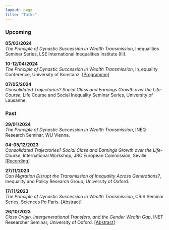 ```yaml
---
layout: page
title: "Talks"
---
```


### Upcoming

**05/03/2024** <br>
*The Principle of Dynastic Succession in Wealth Transmission*, Inequalities Seminar Series, LSE International Inequalities Institute (III). <br>


**10-12/04/2024** <br>
*The Principle of Dynastic Succession in Wealth Transmission*, In_equality Conference, University of Konstanz. [[Programme](https://inequality-conference.de/)] <br>

**07/05/2024** <br>
*Consolidated Trajectories? Social Class and Earnings Growth over the Life-Course*, Life Course and Social Inequality Seminar Series, University of Lausanne. <br>


### Past

**29/01/2024** <br>
*The Principle of Dynastic Succession in Wealth Transmission*, INEQ Research Seminar, WU Vienna. <br>

**04-05/12/2023** <br>
*Consolidated Trajectories? Social Class and Earnings Growth over the Life-Course*, International Workshop, JRC European Commission, Seville. [[Recording](https://joint-research-centre.ec.europa.eu/digclass/digclass-international-workshop-social-class-analysis-digital-age-new-approaches-and-perspectives-2023-12-04_en)] <br>

**27/11/2023** <br>
*Can Migration Disrupt the Transmission of Inequality Across Generations?*, Inequality and Policy Research Group, University of Oxford. <br>

**17/11/2023** <br>
*The Principle of Dynastic Succession in Wealth Transmission*, CRIS Seminar Series, Sciences Po Paris. [[Abstract](https://www.sciencespo.fr/osc/fr/content/principle-dynastic-succession-wealth-transmission.html)] <br>

**26/10/2023** <br>
*Class Origin, Intergenerational Transfers, and the Gender Wealth Gap*, INET Researcher Seminar, University of Oxford. [[Abstract](https://www.inet.ox.ac.uk/events/class-origin-intergenerational-transfers-and-the-gender-wealth-gap/)] <br>
